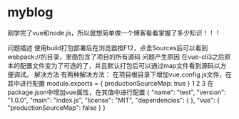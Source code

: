 # myblog
刚学完了vue和node.js，所以就想简单做一个博客看看掌握了多少知识！！！

问题描述
使用build打包部署后在浏览器按F12，点击Sources后可以看到webpack://的目录，里面包含了项目的所有源码
问题产生原因
在vue-cli3之后原本的配置文件变为了可选的了，并且默认打包后可以通过map文件看到源码以方便调试。
解决方法
有两种解决方法：
在项目根目录下增加vue.config.js文件，在其中进行配置
module.exports = {
  productionSourceMap: true
}
1
2
3
在package.json中增加vue属性，在其值中进行配置
{
  "name": "test",
  "version": "1.0.0",
  "main": "index.js",
  "license": "MIT",
  "dependencies": {
  },
  "vue": {
    "productionSourceMap": false
  }
}
